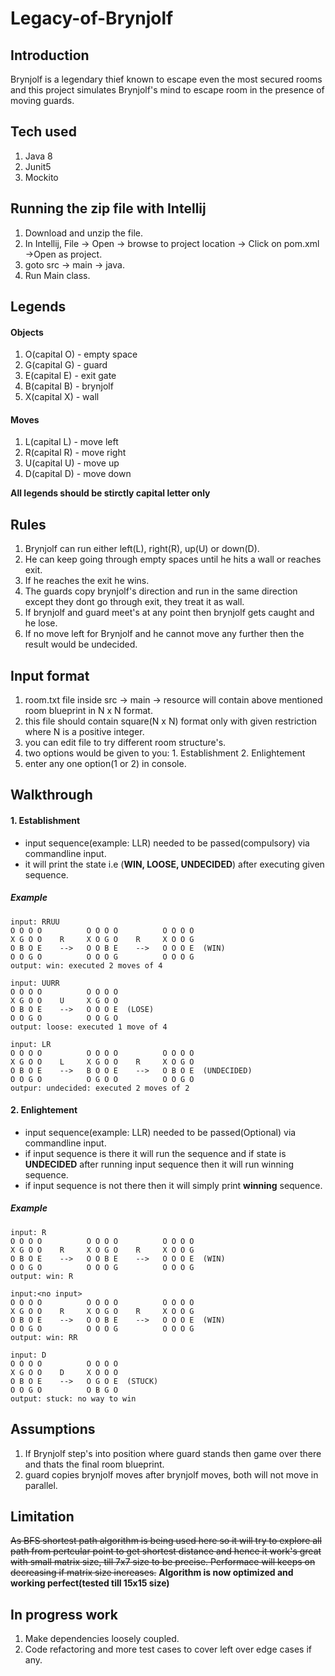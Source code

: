 # Legacy-of-Brynjolf

## Introduction
Brynjolf is a legendary thief known to escape even the most secured rooms and this project simulates Brynjolf's mind to escape room in the presence of moving guards.


## Tech used
1. Java 8
2. Junit5
3. Mockito


## Running the zip file with Intellij
1. Download and unzip the file.
2. In Intellij, File -> Open -> browse to project location -> Click on pom.xml ->Open as project.
3. goto src -> main -> java.
4. Run Main class.


## Legends

#### Objects
1. O(capital O) - empty space
2. G(capital G) - guard
3. E(capital E) - exit gate
4. B(capital B) - brynjolf
5. X(capital X) - wall

#### Moves
1. L(capital L) - move left
2. R(capital R) - move right
3. U(capital U) - move up
4. D(capital D) - move down

**All legends should be stirctly capital letter only**


## Rules
1. Brynjolf can run either left(L), right(R), up(U) or down(D).
2. He can keep going through empty spaces until he hits a wall or reaches exit.
3. If he reaches the exit he wins.
4. The guards copy brynjolf's direction and run in the same direction except they dont go through exit, they treat it as wall.
5. If brynjolf and guard meet's at any point then brynjolf gets caught and he lose.
6. If no move left for Brynjolf and he cannot move any further then the result would be undecided.


## Input format
1. room.txt file inside src -> main -> resource will contain above mentioned room blueprint in N x N format.
2. this file should contain square(N x N) format only with given restriction where N is a positive integer.
3. you can edit file to try different room structure's.
4. two options would be given to you: 1. Establishment 2. Enlightement
5. enter any one option(1 or 2) in console.

## Walkthrough

#### 1. Establishment
- input sequence(example: LLR) needed to be passed(compulsory) via commandline input.
- it will print the state i.e (**WIN, LOOSE, UNDECIDED**) after executing given sequence.

##### Example
```
input: RRUU
O O O O          O O O O          O O O O
X G O O    R     X O G O    R     X O O G
O B O E    -->   O O B E    -->   O O O E  (WIN)
O O G O          O O O G          O O O G
output: win: executed 2 moves of 4

input: UURR
O O O O          O O O O     
X G O O    U     X G O O    
O B O E    -->   O O O E  (LOSE)  
O O G O          O O G O
output: loose: executed 1 move of 4

input: LR
O O O O          O O O O          O O O O
X G O O    L     X G O O    R     X O G O
O B O E    -->   B O O E    -->   O B O E  (UNDECIDED)
O O G O          O G O O          O O G O
outpur: undecided: executed 2 moves of 2
```
  
#### 2. Enlightement
- input sequence(example: LLR) needed to be passed(Optional) via commandline input.
- if input sequence is there it will run the sequence and if state is **UNDECIDED** after running input sequence then it will  run winning sequence.
- if input sequence is not there then it will simply print **winning** sequence.


##### Example
```
input: R
O O O O          O O O O          O O O O
X G O O    R     X O G O    R     X O O G
O B O E    -->   O O B E    -->   O O O E  (WIN)
O O G O          O O O G          O O O G
output: win: R

input:<no input>
O O O O          O O O O          O O O O
X G O O    R     X O G O    R     X O O G
O B O E    -->   O O B E    -->   O O O E  (WIN)
O O G O          O O O G          O O O G
output: win: RR

input: D
O O O O          O O O O  
X G O O    D     X O O O  
O B O E    -->   O G O E  (STUCK)
O O G O          O B G O  
output: stuck: no way to win
```

## Assumptions
1. If Brynjolf step's into position where guard stands then game over there and thats the final room blueprint.
2. guard copies brynjolf moves after brynjolf moves, both will not move in parallel.


## Limitation
~~As BFS shortest path algorithm is being used here so it will try to explore all path from pertcular point to get shortest distance and hence it work's great with small matrix size, till 7x7 size to be precise. Performace will keeps on decreasing if matrix size increases.~~
**Algorithm is now optimized and working perfect(tested till 15x15 size)**

## In progress work
1. Make dependencies loosely coupled.
2. Code refactoring and more test cases to cover left over edge cases if any.
   